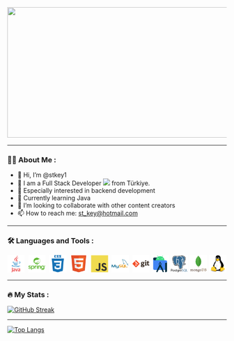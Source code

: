 
<div align="center">
  <img src="https://media.giphy.com/media/dWesBcTLavkZuG35MI/giphy.gif" width="600" height="300"/>
</div>

---

### :man_technologist: About Me :

- 👋 Hi, I’m @stkey1
- 🔭 I am a Full Stack Developer <img src="https://media.giphy.com/media/WUlplcMpOCEmTGBtBW/giphy.gif" width="30"> from Türkiye.
- 👀 Especially interested in backend development
- 🌱 Currently learning Java
- 👯 I’m looking to collaborate with other content creators
- 📫 How to reach me: st_key@hotmail.com


---

### :hammer_and_wrench: Languages and Tools :

<div>
  <img src="https://github.com/devicons/devicon/blob/master/icons/java/java-original-wordmark.svg" title="Java" alt="Java" width="40" height="40"/>&nbsp;
  <img src="https://github.com/devicons/devicon/blob/master/icons/spring/spring-original-wordmark.svg" title="Spring" alt="Spring" width="40" height="40"/>&nbsp;
  <img src="https://github.com/devicons/devicon/blob/master/icons/css3/css3-plain-wordmark.svg"  title="CSS3" alt="CSS" width="40" height="40"/>&nbsp;
  <img src="https://github.com/devicons/devicon/blob/master/icons/html5/html5-original.svg" title="HTML5" alt="HTML" width="40" height="40"/>&nbsp;
  <img src="https://github.com/devicons/devicon/blob/master/icons/javascript/javascript-original.svg" title="JavaScript" alt="JavaScript" width="40" height="40"/>&nbsp;
  <img src="https://github.com/devicons/devicon/blob/master/icons/mysql/mysql-original-wordmark.svg" title="MySQL"  alt="MySQL" width="40" height="40"/>&nbsp;
  <img src="https://github.com/devicons/devicon/blob/master/icons/git/git-original-wordmark.svg" title="Git" **alt="Git" width="40" height="40"/>
  <img src="https://github.com/devicons/devicon/blob/master/icons/androidstudio/androidstudio-original.svg" title="AndoridStudio"width="40" height="40"/>
  <img src="https://github.com/devicons/devicon/blob/master/icons/postgresql/postgresql-original-wordmark.svg" title="AndoridStudio"width="40" height="40"/>
  <img src="https://github.com/devicons/devicon/blob/master/icons/mongodb/mongodb-original-wordmark.svg" title="AndoridStudio"width="40" height="40"/>
  <img src="https://github.com/devicons/devicon/blob/master/icons/linux/linux-original.svg" title="AndoridStudio"width="40" height="40"/>
</div>

---

### :fire: My Stats :


[![GitHub Streak](http://github-readme-streak-stats.herokuapp.com?user=stkey1&theme=yellowdark&hide_border=true&border_radius=5&mode=weekly&background=16B1EB&ring=EB0000&fire=EB0000&sideNums=EB0000&dates=EB0000&border=EBCA1F&stroke=EB0000&currStreakNum=EB0000&currStreakLabel=EBDB01&sideLabels=EBEA26)](https://git.io/streak-stats)

------

[![Top Langs](https://github-readme-stats.vercel.app/api/top-langs/?username=stkey1&layout=compact&theme=vision-friendly-dark)](https://github.com/anuraghazra/github-readme-stats)

